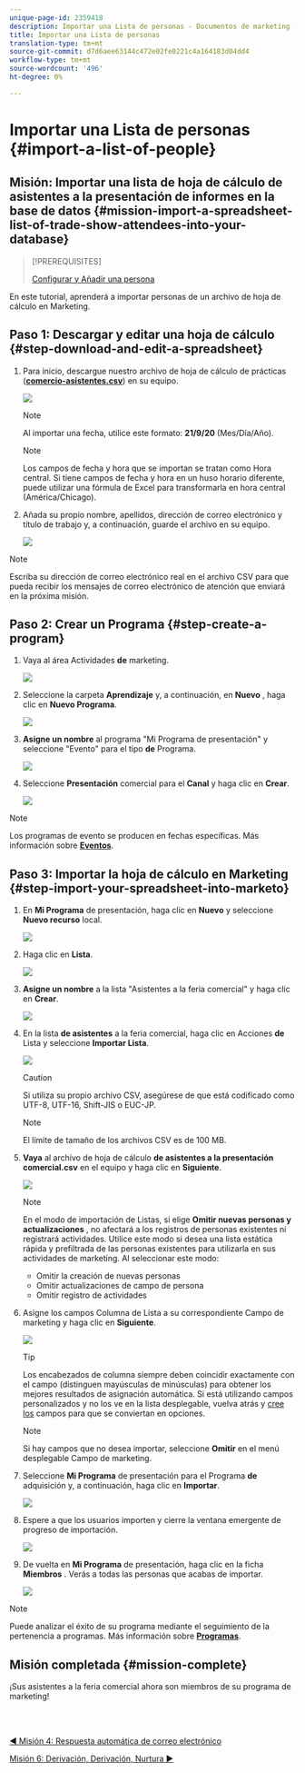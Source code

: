 ```yaml
---
unique-page-id: 2359418
description: Importar una Lista de personas - Documentos de marketing - Documentación del producto
title: Importar una Lista de personas
translation-type: tm+mt
source-git-commit: d7d6aee63144c472e02fe0221c4a164183d04dd4
workflow-type: tm+mt
source-wordcount: '496'
ht-degree: 0%

---
```



# Importar una Lista de personas {#import-a-list-of-people}

## Misión: Importar una lista de hoja de cálculo de asistentes a la presentación de informes en la base de datos {#mission-import-a-spreadsheet-list-of-trade-show-attendees-into-your-database}

>[!PREREQUISITES]
>
>[Configurar y Añadir una persona](/help/marketo/getting-started/quick-wins/get-set-up-and-add-a-person.md)

En este tutorial, aprenderá a importar personas de un archivo de hoja de cálculo en Marketing.

## Paso 1: Descargar y editar una hoja de cálculo {#step-download-and-edit-a-spreadsheet}

1. Para inicio, descargue nuestro archivo de hoja de cálculo de prácticas ([**comercio-asistentes.csv**](https://docs.marketo.com/display/docs/assets/tradeshow-attendees.csv)) en su equipo.

   ![](assets/image2014-9-24-12-3a5-3a0.png)

   >[!NOTE]
   >
   >Al importar una fecha, utilice este formato: **21/9/20** (Mes/Día/Año).

   >[!NOTE]
   >
   >Los campos de fecha y hora que se importan se tratan como Hora central. Si tiene campos de fecha y hora en un huso horario diferente, puede utilizar una fórmula de Excel para transformarla en hora central (América/Chicago).

1. Añada su propio nombre, apellidos, dirección de correo electrónico y título de trabajo y, a continuación, guarde el archivo en su equipo.

   ![](assets/image2014-9-24-12-3a5-3a30.png)

>[!NOTE]
>
>Escriba su dirección de correo electrónico real en el archivo CSV para que pueda recibir los mensajes de correo electrónico de atención que enviará en la próxima misión.

## Paso 2: Crear un Programa {#step-create-a-program}

1. Vaya al área Actividades **de** marketing.

   ![](assets/ma-2.png)

1. Seleccione la carpeta **Aprendizaje** y, a continuación, en **Nuevo** , haga clic en **Nuevo Programa**.

   ![](assets/image2014-9-24-12-3a21-3a13.png)

1. **Asigne un nombre** al programa &quot;Mi Programa de presentación&quot; y seleccione &quot;Evento&quot; para el tipo **de** Programa.

   ![](assets/image2014-9-24-12-3a21-3a25.png)

1. Seleccione **Presentación** comercial para el **Canal** y haga clic en **Crear**.

   ![](assets/image2014-9-24-12-3a21-3a39.png)

>[!NOTE]
>
>Los programas de evento se producen en fechas específicas. Más información sobre [**Eventos**](/help/marketo/product-docs/demand-generation/events/understanding-events/understanding-event-programs.md).

## Paso 3: Importar la hoja de cálculo en Marketing {#step-import-your-spreadsheet-into-marketo}

1. En **Mi Programa** de presentación, haga clic en **Nuevo** y seleccione **Nuevo recurso** local.

   ![](assets/seven-3.png)

1. Haga clic en **Lista**.

   ![](assets/image2014-9-24-12-3a22-3a56.png)

1. **Asigne un nombre** a la lista &quot;Asistentes a la feria comercial&quot; y haga clic en **Crear**.

   ![](assets/image2014-9-24-12-3a23-3a9.png)

1. En la lista **de asistentes** a la feria comercial, haga clic en Acciones **de** Lista y seleccione **Importar Lista**.

   ![](assets/ten-2.png)

   >[!CAUTION]
   >
   >Si utiliza su propio archivo CSV, asegúrese de que está codificado como UTF-8, UTF-16, Shift-JIS o EUC-JP.

   >[!NOTE]
   >
   >El límite de tamaño de los archivos CSV es de 100 MB.

1. **Vaya** al archivo de hoja de cálculo **de asistentes a la presentación comercial.csv** en el equipo y haga clic en **Siguiente**.

   ![](assets/eleven-2.png)

   >[!NOTE]
   >
   >En el modo de importación de Listas, si elige **Omitir nuevas personas y actualizaciones** , no afectará a los registros de personas existentes ni registrará actividades. Utilice este modo si desea una lista estática rápida y prefiltrada de las personas existentes para utilizarla en sus actividades de marketing. Al seleccionar este modo:
   >
   > * Omitir la creación de nuevas personas
   > * Omitir actualizaciones de campo de persona
   > * Omitir registro de actividades


1. Asigne los campos Columna de Lista a su correspondiente Campo de marketing y haga clic en **Siguiente**.

   ![](assets/image2014-9-24-12-3a24-3a49.png)

   >[!TIP]
   >
   >Los encabezados de columna siempre deben coincidir exactamente con el campo (distinguen mayúsculas de minúsculas) para obtener los mejores resultados de asignación automática. Si está utilizando campos personalizados y no los ve en la lista desplegable, vuelva atrás y [cree los](/help/marketo/product-docs/administration/field-management/create-a-custom-field-in-marketo.md) campos para que se conviertan en opciones.

   >[!NOTE]
   >
   >Si hay campos que no desea importar, seleccione **Omitir** en el menú desplegable Campo de marketing.

1. Seleccione **Mi Programa** de presentación para el Programa **de** adquisición y, a continuación, haga clic en **Importar**.

   ![](assets/image2014-9-24-12-3a25-3a1.png)

1. Espere a que los usuarios importen y cierre la ventana emergente de progreso de importación.

   ![](assets/image2014-9-24-12-3a25-3a13.png)

1. De vuelta en **Mi Programa** de presentación, haga clic en la ficha **Miembros** . Verás a todas las personas que acabas de importar.

   ![](assets/fifteen-1.png)

>[!NOTE]
>
>Puede analizar el éxito de su programa mediante el seguimiento de la pertenencia a programas. Más información sobre [**Programas**](/help/marketo/product-docs/core-marketo-concepts/programs/creating-programs/understanding-programs.md).

## Misión completada {#mission-complete}

¡Sus asistentes a la feria comercial ahora son miembros de su programa de marketing!

<br> 

[◄ Misión 4: Respuesta automática de correo electrónico](/help/marketo/getting-started/quick-wins/email-auto-response.md)

[Misión 6: Derivación, Derivación, Nurtura ►](/help/marketo/getting-started/quick-wins/drip-drip-nurture.md)
